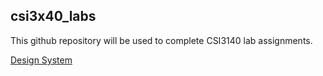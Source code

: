 ## csi3x40_labs
This github repository will be used to complete CSI3140 lab assignments.

[Design System](/lab05/docs/design_system.md)